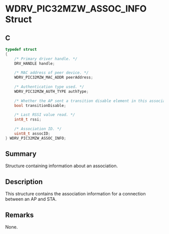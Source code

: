 # WDRV_PIC32MZW_ASSOC_INFO Struct

## C

```c
typedef struct
{
    /* Primary driver handle. */
    DRV_HANDLE handle;
    
    /* MAC address of peer device. */
    WDRV_PIC32MZW_MAC_ADDR peerAddress;
    
    /* Authentication type used. */
    WDRV_PIC32MZW_AUTH_TYPE authType;
    
    /* Whether the AP sent a transition disable element in this association. */
    bool transitionDisable;
    
    /* Last RSSI value read. */
    int8_t rssi;
    
    /* Association ID. */
    uint8_t assocID;
} WDRV_PIC32MZW_ASSOC_INFO;

```
## Summary

Structure containing information about an association.  

## Description

This structure contains the association information for a connection between
an AP and STA.

## Remarks

None. 
